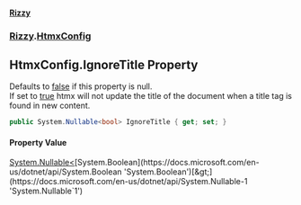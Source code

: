 #### [Rizzy](index.md 'index')
### [Rizzy](Rizzy.md 'Rizzy').[HtmxConfig](Rizzy.HtmxConfig.md 'Rizzy.HtmxConfig')

## HtmxConfig.IgnoreTitle Property

Defaults to [false](https://docs.microsoft.com/en-us/dotnet/csharp/language-reference/builtin-types/bool 'https://docs.microsoft.com/en-us/dotnet/csharp/language-reference/builtin-types/bool') if this property is null.  
If set to [true](https://docs.microsoft.com/en-us/dotnet/csharp/language-reference/builtin-types/bool 'https://docs.microsoft.com/en-us/dotnet/csharp/language-reference/builtin-types/bool') htmx will not update the title of the document when a title tag is found in new content.

```csharp
public System.Nullable<bool> IgnoreTitle { get; set; }
```

#### Property Value
[System.Nullable&lt;](https://docs.microsoft.com/en-us/dotnet/api/System.Nullable-1 'System.Nullable`1')[System.Boolean](https://docs.microsoft.com/en-us/dotnet/api/System.Boolean 'System.Boolean')[&gt;](https://docs.microsoft.com/en-us/dotnet/api/System.Nullable-1 'System.Nullable`1')